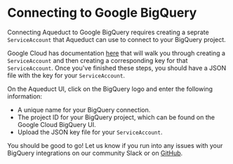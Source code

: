 # Connecting to Google BigQuery

Connecting Aqueduct to Google BigQuery requires creating a seprate `ServiceAccount` that Aqueduct can use to connect to your BigQuery project.&#x20;

Google Cloud has documentation [here](https://cloud.google.com/docs/authentication/getting-started#creating\_a\_service\_account) that will walk you through creating a `ServiceAccount` and then creating a corresponding key for that `ServiceAccount`. Once you've finished these steps, you should have a JSON file with the key for your `ServiceAccount`.

On the Aqueduct UI, click on the BigQuery logo and enter the following information:

* A unique name for your BigQuery connection.
* The project ID for your BigQuery project, which can be found on the Google Cloud BigQuery UI.
* Upload the JSON key file for your `ServiceAccount`.

You should be good to go! Let us know if you run into any issues with your BigQuery integrations on our community Slack or on [GitHub](https://github.com/aqueducthq/aqueduct/issues/new).
